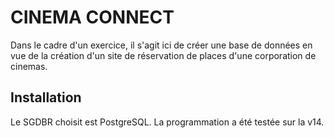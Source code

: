 # CINEMA CONNECT

Dans le cadre d'un exercice, il s'agit ici de créer une base de données en vue de la création d'un site de réservation de places d'une corporation de cinemas.

## Installation

Le SGDBR choisit est PostgreSQL. La programmation a été testée sur la v14.

